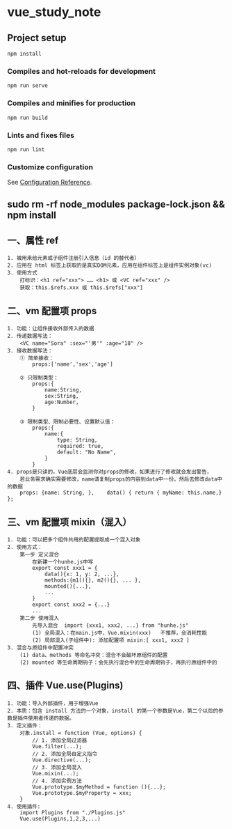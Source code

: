 # vue_study_note

## Project setup

```
npm install
```

### Compiles and hot-reloads for development

```
npm run serve
```

### Compiles and minifies for production

```
npm run build
```

### Lints and fixes files

```
npm run lint
```

### Customize configuration

See [Configuration Reference](https://cli.vuejs.org/config/).

## sudo rm -rf node_modules package-lock.json && npm install

## 一、属性 ref

    1. 被用来给元素或子组件注册引入信息（id 的替代者）
    2. 应用在 html 标签上获取的是真实DOM元素，应用在组件标签上是组件实例对象(vc)
    3. 使用方式
        打标识：<h1 ref="xxx"> …… <h1> 或 <VC ref="xxx" />
        获取：this.$refs.xxx 或 this.$refs["xxx"]

## 二、vm 配置项 props

    1. 功能：让组件接收外部传入的数据
    2. 传递数据写法：
        <VC name="Sora" :sex="'男'" :age="18" />
    3. 接收数据写法：
        ① 简单接收：
            props:['name','sex','age']

        ② 只限制类型：
            props:{
                name:String,
                sex:String,
                age:Number,
            }

        ③ 限制类型、限制必要性、设置默认值：
            props:{
                name:{
                    type: String,
                    required: true,
                    default: "No Name",
                }
            }
    4. props是只读的，Vue底层会监测你对props的修改，如果进行了修改就会发出警告，
        若业务需求确实需要修改，name请复制props的内容到data中一份，然后去修改data中的数据
        props: {name: String, },    data() { return { myName: this.name,} };

## 三、vm 配置项 mixin（混入）

    1. 功能：可以把多个组件共用的配置提取成一个混入对象
    2. 使用方式：
        第一步 定义混合
            在新建一个hunhe.js中写
            export const xxx1 = {
                data(){x: 1, y: 2, ...},
                methods:{m1(){}, m2(){}, ... },
                mounted(){...},
                ...
            }
            export const xxx2 = {...}
            ...
        第二步 使用混入
            先导入混合  import {xxx1, xxx2, ...} from "hunhe.js"
            (1) 全局混入：在main.js中，Vue.mixin(xxx)   不推荐，会消耗性能
            (2) 局部混入(子组件中): 添加配置项 mixin:[ xxx1, xxx2 ]
    3. 混合与原组件中配置冲突
        (1) data、methods 等命名冲突：混合不会破坏原组件的配置
        (2) mounted 等生命周期钩子：会先执行混合中的生命周期钩子，再执行原组件中的

## 四、插件 Vue.use(Plugins)

    1. 功能：导入外部插件，用于增强Vue
    2. 本质：包含 install 方法的一个对象，install 的第一个参数是Vue，第二个以后的参数是插件使用者传递的数据。
    3. 定义插件：
        对象.install = function (Vue, options) {
            // 1. 添加全局过滤器
            Vue.filter(...);
            // 2. 添加全局自定义指令
            Vue.directive(...);
            // 3. 添加全局混入
            Vue.mixin(...);
            // 4. 添加实例方法
            Vue.prototype.$myMethod = function (){...};
            Vue.prototype.$myProperty = xxx;
        }
    4. 使用插件:
        import Plugins from "./Plugins.js"
        Vue.use(Plugins,1,2,3,...)
